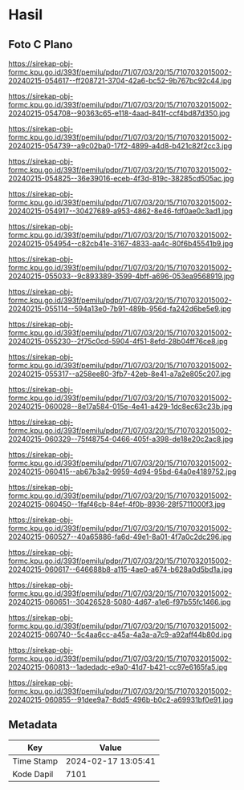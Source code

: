# Hasil

## Foto C Plano

https://sirekap-obj-formc.kpu.go.id/393f/pemilu/pdpr/71/07/03/20/15/7107032015002-20240215-054617--ff208721-3704-42a6-bc52-9b767bc92c44.jpg

https://sirekap-obj-formc.kpu.go.id/393f/pemilu/pdpr/71/07/03/20/15/7107032015002-20240215-054708--90363c65-e118-4aad-841f-ccf4bd87d350.jpg

https://sirekap-obj-formc.kpu.go.id/393f/pemilu/pdpr/71/07/03/20/15/7107032015002-20240215-054739--a9c02ba0-17f2-4899-a4d8-b421c82f2cc3.jpg

https://sirekap-obj-formc.kpu.go.id/393f/pemilu/pdpr/71/07/03/20/15/7107032015002-20240215-054825--36e39016-eceb-4f3d-819c-38285cd505ac.jpg

https://sirekap-obj-formc.kpu.go.id/393f/pemilu/pdpr/71/07/03/20/15/7107032015002-20240215-054917--30427689-a953-4862-8e46-fdf0ae0c3ad1.jpg

https://sirekap-obj-formc.kpu.go.id/393f/pemilu/pdpr/71/07/03/20/15/7107032015002-20240215-054954--c82cb41e-3167-4833-aa4c-80f6b45541b9.jpg

https://sirekap-obj-formc.kpu.go.id/393f/pemilu/pdpr/71/07/03/20/15/7107032015002-20240215-055033--9c893389-3599-4bff-a696-053ea9568919.jpg

https://sirekap-obj-formc.kpu.go.id/393f/pemilu/pdpr/71/07/03/20/15/7107032015002-20240215-055114--594a13e0-7b91-489b-956d-fa242d6be5e9.jpg

https://sirekap-obj-formc.kpu.go.id/393f/pemilu/pdpr/71/07/03/20/15/7107032015002-20240215-055230--2f75c0cd-5904-4f51-8efd-28b04ff76ce8.jpg

https://sirekap-obj-formc.kpu.go.id/393f/pemilu/pdpr/71/07/03/20/15/7107032015002-20240215-055317--a258ee80-3fb7-42eb-8e41-a7a2e805c207.jpg

https://sirekap-obj-formc.kpu.go.id/393f/pemilu/pdpr/71/07/03/20/15/7107032015002-20240215-060028--8e17a584-015e-4e41-a429-1dc8ec63c23b.jpg

https://sirekap-obj-formc.kpu.go.id/393f/pemilu/pdpr/71/07/03/20/15/7107032015002-20240215-060329--75f48754-0466-405f-a398-de18e20c2ac8.jpg

https://sirekap-obj-formc.kpu.go.id/393f/pemilu/pdpr/71/07/03/20/15/7107032015002-20240215-060415--ab67b3a2-9959-4d94-95bd-64a0e4189752.jpg

https://sirekap-obj-formc.kpu.go.id/393f/pemilu/pdpr/71/07/03/20/15/7107032015002-20240215-060450--1faf46cb-84ef-4f0b-8936-28f5711000f3.jpg

https://sirekap-obj-formc.kpu.go.id/393f/pemilu/pdpr/71/07/03/20/15/7107032015002-20240215-060527--40a65886-fa6d-49e1-8a01-4f7a0c2dc296.jpg

https://sirekap-obj-formc.kpu.go.id/393f/pemilu/pdpr/71/07/03/20/15/7107032015002-20240215-060617--646688b8-a115-4ae0-a674-b628a0d5bd1a.jpg

https://sirekap-obj-formc.kpu.go.id/393f/pemilu/pdpr/71/07/03/20/15/7107032015002-20240215-060651--30426528-5080-4d67-a1e6-f97b55fc1466.jpg

https://sirekap-obj-formc.kpu.go.id/393f/pemilu/pdpr/71/07/03/20/15/7107032015002-20240215-060740--5c4aa6cc-a45a-4a3a-a7c9-a92aff44b80d.jpg

https://sirekap-obj-formc.kpu.go.id/393f/pemilu/pdpr/71/07/03/20/15/7107032015002-20240215-060813--1adedadc-e9a0-41d7-b421-cc97e6165fa5.jpg

https://sirekap-obj-formc.kpu.go.id/393f/pemilu/pdpr/71/07/03/20/15/7107032015002-20240215-060855--91dee9a7-8dd5-496b-b0c2-a69931bf0e91.jpg


## Metadata

| Key        | Value               |
| ---------- | ------------------- |
| Time Stamp | 2024-02-17 13:05:41 |
| Kode Dapil | 7101                |



